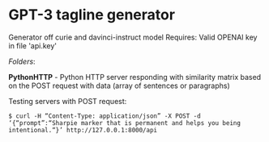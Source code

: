# GPT-3 tagline generator
Generator off curie and davinci-instruct model
Requires: Valid OPENAI key in file 'api.key'

*Folders*:  
 

**PythonHTTP** - Python HTTP server responding with similarity matrix based on the POST request with data (array of sentences or paragraphs)

Testing servers with POST request:
```
$ curl -H “Content-Type: application/json” -X POST -d ‘{“prompt”:“Sharpie marker that is permanent and helps you being intentional.“}’ http://127.0.0.1:8000/api
```
